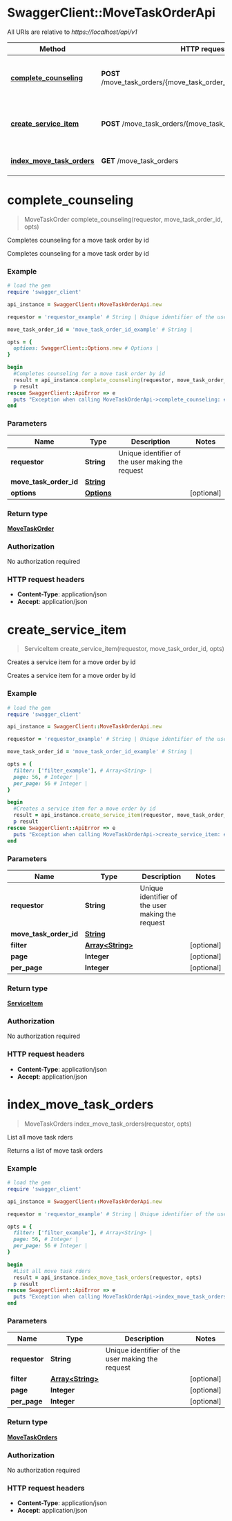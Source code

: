 # SwaggerClient::MoveTaskOrderApi

All URIs are relative to *https://localhost/api/v1*

Method | HTTP request | Description
------------- | ------------- | -------------
[**complete_counseling**](MoveTaskOrderApi.md#complete_counseling) | **POST** /move_task_orders/{move_task_order_id}/complete_counseling | Completes counseling for a move task order by id
[**create_service_item**](MoveTaskOrderApi.md#create_service_item) | **POST** /move_task_orders/{move_task_order_id}/service_items | Creates a service item for a move order by id
[**index_move_task_orders**](MoveTaskOrderApi.md#index_move_task_orders) | **GET** /move_task_orders | List all move task rders


# **complete_counseling**
> MoveTaskOrder complete_counseling(requestor, move_task_order_id, opts)

Completes counseling for a move task order by id

Completes counseling for a move task order by id

### Example
```ruby
# load the gem
require 'swagger_client'

api_instance = SwaggerClient::MoveTaskOrderApi.new

requestor = 'requestor_example' # String | Unique identifier of the user making the request

move_task_order_id = 'move_task_order_id_example' # String | 

opts = { 
  options: SwaggerClient::Options.new # Options | 
}

begin
  #Completes counseling for a move task order by id
  result = api_instance.complete_counseling(requestor, move_task_order_id, opts)
  p result
rescue SwaggerClient::ApiError => e
  puts "Exception when calling MoveTaskOrderApi->complete_counseling: #{e}"
end
```

### Parameters

Name | Type | Description  | Notes
------------- | ------------- | ------------- | -------------
 **requestor** | **String**| Unique identifier of the user making the request | 
 **move_task_order_id** | [**String**](.md)|  | 
 **options** | [**Options**](Options.md)|  | [optional] 

### Return type

[**MoveTaskOrder**](MoveTaskOrder.md)

### Authorization

No authorization required

### HTTP request headers

 - **Content-Type**: application/json
 - **Accept**: application/json



# **create_service_item**
> ServiceItem create_service_item(requestor, move_task_order_id, opts)

Creates a service item for a move order by id

Creates a service item for a move order by id

### Example
```ruby
# load the gem
require 'swagger_client'

api_instance = SwaggerClient::MoveTaskOrderApi.new

requestor = 'requestor_example' # String | Unique identifier of the user making the request

move_task_order_id = 'move_task_order_id_example' # String | 

opts = { 
  filter: ['filter_example'], # Array<String> | 
  page: 56, # Integer | 
  per_page: 56 # Integer | 
}

begin
  #Creates a service item for a move order by id
  result = api_instance.create_service_item(requestor, move_task_order_id, opts)
  p result
rescue SwaggerClient::ApiError => e
  puts "Exception when calling MoveTaskOrderApi->create_service_item: #{e}"
end
```

### Parameters

Name | Type | Description  | Notes
------------- | ------------- | ------------- | -------------
 **requestor** | **String**| Unique identifier of the user making the request | 
 **move_task_order_id** | [**String**](.md)|  | 
 **filter** | [**Array&lt;String&gt;**](String.md)|  | [optional] 
 **page** | **Integer**|  | [optional] 
 **per_page** | **Integer**|  | [optional] 

### Return type

[**ServiceItem**](ServiceItem.md)

### Authorization

No authorization required

### HTTP request headers

 - **Content-Type**: application/json
 - **Accept**: application/json



# **index_move_task_orders**
> MoveTaskOrders index_move_task_orders(requestor, opts)

List all move task rders

Returns a list of move task orders

### Example
```ruby
# load the gem
require 'swagger_client'

api_instance = SwaggerClient::MoveTaskOrderApi.new

requestor = 'requestor_example' # String | Unique identifier of the user making the request

opts = { 
  filter: ['filter_example'], # Array<String> | 
  page: 56, # Integer | 
  per_page: 56 # Integer | 
}

begin
  #List all move task rders
  result = api_instance.index_move_task_orders(requestor, opts)
  p result
rescue SwaggerClient::ApiError => e
  puts "Exception when calling MoveTaskOrderApi->index_move_task_orders: #{e}"
end
```

### Parameters

Name | Type | Description  | Notes
------------- | ------------- | ------------- | -------------
 **requestor** | **String**| Unique identifier of the user making the request | 
 **filter** | [**Array&lt;String&gt;**](String.md)|  | [optional] 
 **page** | **Integer**|  | [optional] 
 **per_page** | **Integer**|  | [optional] 

### Return type

[**MoveTaskOrders**](MoveTaskOrders.md)

### Authorization

No authorization required

### HTTP request headers

 - **Content-Type**: application/json
 - **Accept**: application/json



